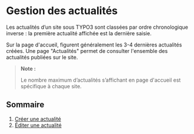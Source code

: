 # Gestion des actualités

Les actualités d’un site sous TYPO3 sont classées par ordre chronologique inverse : la première actualité affichée est la dernière saisie.

Sur la page d'accueil, figurent généralement les 3-4 dernières actualités créées. Une page "Actualités" permet de consulter l'ensemble des actualités publiées sur le site.

> **Note :**
>
> Le nombre maximum d’actualités s’affichant en page d'accueil est spécifique à chaque site.

## Sommaire

1. [Créer une actualité](creer-une-actualite.md)
2. [Éditer une actualité](editer-une-actualite.md)

